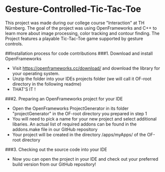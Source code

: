 # Gesture-Controlled-Tic-Tac-Toe

This project was made during our college course "Interaction" at TH Nürnberg. The goal of the project was using OpenFrameworks and C++ to learn more about image processing, color tracking and contour finding. The Project features a playable Tic-Tac-Toe game supported by gesture controls.

##Installation process for code contributions
###1. Download and install OpenFrameworks
- Visit https://openframeworks.cc/download/ and download the library for your operating system.
- Unzip the folder into your IDEs projects folder (we will call it OF-root directory in the following readme)
- THAT'S IT !

###2. Preparing an OpenFrameworks project for your IDE
- Open the OpenFrameworks ProjectGenerator in its folder "projectGenerator" in the OF-root directory you prepared in step 1
- You will need to pick a name for your new project and select additional libaries. An actual list of required addons can be found in the addons.make file in our GitHub repository
- Your project will be created in the directory /apps/myApps/ of the OF-root directory

###3. Checking out the source code into your IDE
- Now you can open the project in your IDE and check out your preferred build version from our GitHub repository!
